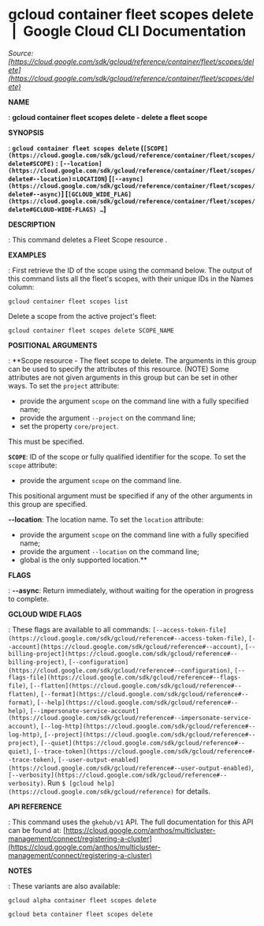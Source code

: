 # gcloud container fleet scopes delete  |  Google Cloud CLI Documentation

*Source: [https://cloud.google.com/sdk/gcloud/reference/container/fleet/scopes/delete](https://cloud.google.com/sdk/gcloud/reference/container/fleet/scopes/delete)*

**NAME**

: **gcloud container fleet scopes delete - delete a fleet scope**

**SYNOPSIS**

: **`gcloud container fleet scopes delete` (`[SCOPE](https://cloud.google.com/sdk/gcloud/reference/container/fleet/scopes/delete#SCOPE)` : `[--location](https://cloud.google.com/sdk/gcloud/reference/container/fleet/scopes/delete#--location)`=`LOCATION`) [`[--async](https://cloud.google.com/sdk/gcloud/reference/container/fleet/scopes/delete#--async)`] [`[GCLOUD_WIDE_FLAG](https://cloud.google.com/sdk/gcloud/reference/container/fleet/scopes/delete#GCLOUD-WIDE-FLAGS) …`]**

**DESCRIPTION**

: This command deletes a Fleet Scope resource .

**EXAMPLES**

: First retrieve the ID of the scope using the command below. The output of this
command lists all the fleet's scopes, with their unique IDs in the Names column:

```
gcloud container fleet scopes list
```

Delete a scope from the active project's fleet:

```
gcloud container fleet scopes delete SCOPE_NAME
```

**POSITIONAL ARGUMENTS**

: **Scope resource - The fleet scope to delete. The arguments in this group can be
used to specify the attributes of this resource. (NOTE) Some attributes are not
given arguments in this group but can be set in other ways.
To set the `project` attribute:

- provide the argument `scope` on the command line with a fully
specified name;
- provide the argument `--project` on the command line;
- set the property `core/project`.

This must be specified.

**`SCOPE`**:
ID of the scope or fully qualified identifier for the scope.
To set the `scope` attribute:

- provide the argument `scope` on the command line.

This positional argument must be specified if any of the other arguments in this
group are specified.

**--location**:
The location name.
To set the `location` attribute:

- provide the argument `scope` on the command line with a fully
specified name;
- provide the argument `--location` on the command line;
- global is the only supported location.**

**FLAGS**

: **--async**:
Return immediately, without waiting for the operation in progress to complete.

**GCLOUD WIDE FLAGS**

: These flags are available to all commands: `[--access-token-file](https://cloud.google.com/sdk/gcloud/reference#--access-token-file)`,
`[--account](https://cloud.google.com/sdk/gcloud/reference#--account)`, `[--billing-project](https://cloud.google.com/sdk/gcloud/reference#--billing-project)`,
`[--configuration](https://cloud.google.com/sdk/gcloud/reference#--configuration)`,
`[--flags-file](https://cloud.google.com/sdk/gcloud/reference#--flags-file)`,
`[--flatten](https://cloud.google.com/sdk/gcloud/reference#--flatten)`, `[--format](https://cloud.google.com/sdk/gcloud/reference#--format)`, `[--help](https://cloud.google.com/sdk/gcloud/reference#--help)`, `[--impersonate-service-account](https://cloud.google.com/sdk/gcloud/reference#--impersonate-service-account)`,
`[--log-http](https://cloud.google.com/sdk/gcloud/reference#--log-http)`,
`[--project](https://cloud.google.com/sdk/gcloud/reference#--project)`, `[--quiet](https://cloud.google.com/sdk/gcloud/reference#--quiet)`, `[--trace-token](https://cloud.google.com/sdk/gcloud/reference#--trace-token)`, `[--user-output-enabled](https://cloud.google.com/sdk/gcloud/reference#--user-output-enabled)`,
`[--verbosity](https://cloud.google.com/sdk/gcloud/reference#--verbosity)`.
Run `$ [gcloud help](https://cloud.google.com/sdk/gcloud/reference)` for details.

**API REFERENCE**

: This command uses the `gkehub/v1` API. The full documentation for
this API can be found at: [https://cloud.google.com/anthos/multicluster-management/connect/registering-a-cluster](https://cloud.google.com/anthos/multicluster-management/connect/registering-a-cluster)

**NOTES**

: These variants are also available:

```
gcloud alpha container fleet scopes delete
```

```
gcloud beta container fleet scopes delete
```